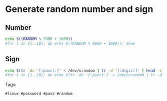 # Generate random number and sign

## Number

```bash
echo $((RANDOM % 9000 + 1000))
#for i in {1..10}; do echo $((RANDOM % 9000 + 1000)); done
```

## Sign

```bash
echo $(tr -dc '[:punct:]' < /dev/urandom | tr -d '[:digit:]' | head -c 3)
#for i in {1..10}; do echo $(tr -dc '[:punct:]' < /dev/urandom | tr -d '[:digit:]' | head -c 3); done0
```

Tags:
```
#linux #password #pass #random
```
